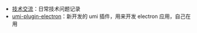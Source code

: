 - [技术交流](https://github.com/tvrcgo/inbox/discussions)：日常技术问题记录
- [umi-plugin-electron](https://github.com/tvrcgo/umi-plugin-electron)：新开发的 umi 插件，用来开发 electron 应用，自己在用
